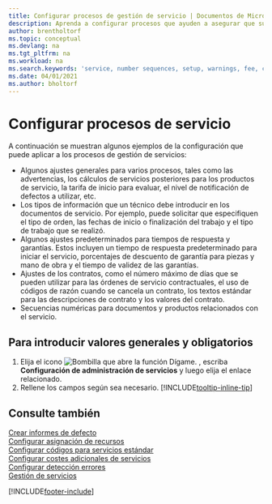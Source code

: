 ```yaml
---
title: Configurar procesos de gestión de servicio | Documentos de Microsoft
description: Aprenda a configurar procesos que ayuden a asegurar que sus clientes estén completamente satisfechos con su atención al cliente.
author: brentholtorf
ms.topic: conceptual
ms.devlang: na
ms.tgt_pltfrm: na
ms.workload: na
ms.search.keywords: 'service, number sequences, setup, warnings, fee, contracts, warranties'
ms.date: 04/01/2021
ms.author: bholtorf
---
```

# <a name="configure-service-processes"></a><a name="configure-service-processes"></a><a name="configure-service-processes"></a>Configurar procesos de servicio
A continuación se muestran algunos ejemplos de la configuración que puede aplicar a los procesos de gestión de servicios:  
  
* Algunos ajustes generales para varios procesos, tales como las advertencias, los cálculos de servicios posteriores para los productos de servicio, la tarifa de inicio para evaluar, el nivel de notificación de defectos a utilizar, etc.  
* Los tipos de información que un técnico debe introducir en los documentos de servicio. Por ejemplo, puede solicitar que especifiquen el tipo de orden, las fechas de inicio o finalización del trabajo y el tipo de trabajo que se realizó.  
* Algunos ajustes predeterminados para tiempos de respuesta y garantías. Estos incluyen un tiempo de respuesta predeterminado para iniciar el servicio, porcentajes de descuento de garantía para piezas y mano de obra y el tiempo de validez de las garantías.  
* Ajustes de los contratos, como el número máximo de días que se pueden utilizar para las órdenes de servicio contractuales, el uso de códigos de razón cuando se cancela un contrato, los textos estándar para las descripciones de contrato y los valores del contrato.  
* Secuencias numéricas para documentos y productos relacionados con el servicio.  

## <a name="to-enter-general-and-mandatory-settings"></a><a name="to-enter-general-and-mandatory-settings"></a><a name="to-enter-general-and-mandatory-settings"></a>Para introducir valores generales y obligatorios
1. Elija el icono ![Bombilla que abre la función Dígame.](media/ui-search/search_small.png "Dígame qué desea hacer") , escriba **Configuración de administración de servicios** y luego elija el enlace relacionado.
2. Rellene los campos según sea necesario. [!INCLUDE[tooltip-inline-tip](includes/tooltip-inline-tip_md.md)]  

## <a name="see-also"></a><a name="see-also"></a><a name="see-also"></a>Consulte también
[Crear informes de defecto](service-how-setup-fault-reporting.md)  
[Configurar asignación de recursos](service-how-setup-resource-allocation.md)  
[Configurar códigos para servicios estándar](service-how-setup-service-coding.md)  
[Configurar costes adicionales de servicios](service-how-setup-service-costs-pricing.md)  
[Configurar detección errores](service-how-setup-troubleshooting.md)  
[Gestión de servicios](service-service.md)  


[!INCLUDE[footer-include](includes/footer-banner.md)]
